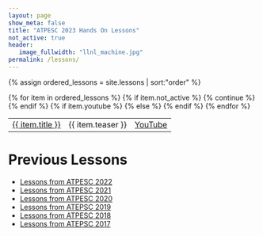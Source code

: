 ```yaml
---
layout: page
show_meta: false
title: "ATPESC 2023 Hands On Lessons"
not_active: true
header:
   image_fullwidth: "llnl_machine.jpg"
permalink: /lessons/
---
```


{% assign ordered_lessons = site.lessons | sort:"order" %}
<table>
{% for item in ordered_lessons %}
    {% if item.not_active %}
        {% continue %}
    {% endif %}
    <tr>
    <td><a href="{{ site.url }}{{ site.baseurl }}{{ item.url }}">{{ item.title }}</a></td>
    <td>{{ item.teaser }}</td>
    {% if item.youtube %}
        <td><a href="{{ item.youtube }}">YouTube</a></td>
    {% else %}
    <!--    <td>Video to be added</td> -->
    {% endif %}
    </tr>
{% endfor %}
</table>

# Previous Lessons
* [Lessons from ATPESC 2022](https://xsdk-project.github.io/MathPackagesTraining2022/lessons/)
* [Lessons from ATPESC 2021](https://xsdk-project.github.io/MathPackagesTraining2021/lessons/)
* [Lessons from ATPESC 2020](https://xsdk-project.github.io/MathPackagesTraining2020/)
* [Lessons from ATEPSC 2019](https://xsdk-project.github.io/MathPackagesTraining/)
* [Lessons from ATPESC 2018](https://xsdk-project.github.io/ATPESC2018HandsOnLessons/)
* [Lessons from ATEPSC 2017](https://xsdk-project.github.io/HandsOnLessons/lessons/lessons.html)
